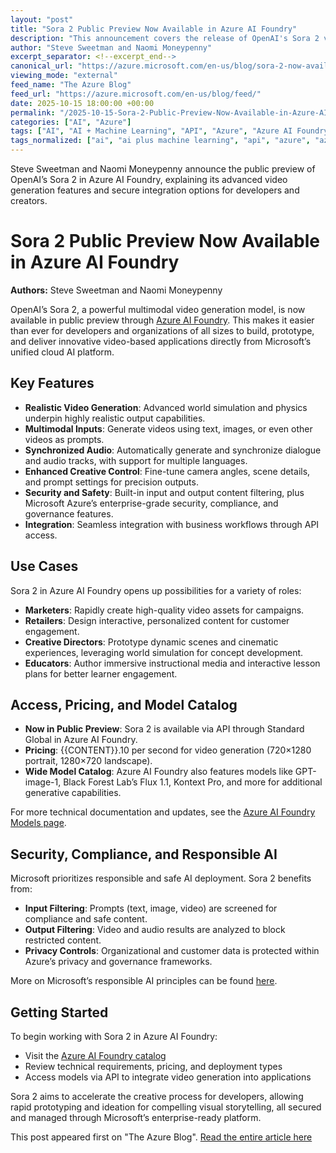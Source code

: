 ```yaml
---
layout: "post"
title: "Sora 2 Public Preview Now Available in Azure AI Foundry"
description: "This announcement covers the release of OpenAI's Sora 2 video generation model in Azure AI Foundry. It details how developers and organizations can access Sora 2 alongside other generative media models through a unified, secure platform, and describes key features such as realistic world simulation, audio synchronization, multiple input modalities, enterprise security, and content filtering. Practical use cases for marketing, retail, creative work, and education are highlighted, as well as technical details about integration and API-based access."
author: "Steve Sweetman and Naomi Moneypenny"
excerpt_separator: <!--excerpt_end-->
canonical_url: "https://azure.microsoft.com/en-us/blog/sora-2-now-available-in-azure-ai-foundry/"
viewing_mode: "external"
feed_name: "The Azure Blog"
feed_url: "https://azure.microsoft.com/en-us/blog/feed/"
date: 2025-10-15 18:00:00 +00:00
permalink: "/2025-10-15-Sora-2-Public-Preview-Now-Available-in-Azure-AI-Foundry.html"
categories: ["AI", "Azure"]
tags: ["AI", "AI + Machine Learning", "API", "Azure", "Azure AI Foundry", "Content Filtering", "Creative AI", "Enterprise Security", "Generative AI", "Microsoft Azure", "Multimodal Models", "News", "OpenAI", "Pricing", "Responsible AI", "Sora 2", "Video Generation"]
tags_normalized: ["ai", "ai plus machine learning", "api", "azure", "azure ai foundry", "content filtering", "creative ai", "enterprise security", "generative ai", "microsoft azure", "multimodal models", "news", "openai", "pricing", "responsible ai", "sora 2", "video generation"]
---
```


Steve Sweetman and Naomi Moneypenny announce the public preview of OpenAI’s Sora 2 in Azure AI Foundry, explaining its advanced video generation features and secure integration options for developers and creators.<!--excerpt_end-->

# Sora 2 Public Preview Now Available in Azure AI Foundry

**Authors:** Steve Sweetman and Naomi Moneypenny

OpenAI’s Sora 2, a powerful multimodal video generation model, is now available in public preview through [Azure AI Foundry](https://azure.microsoft.com/products/ai-foundry). This makes it easier than ever for developers and organizations of all sizes to build, prototype, and deliver innovative video-based applications directly from Microsoft’s unified cloud AI platform.

## Key Features

- **Realistic Video Generation**: Advanced world simulation and physics underpin highly realistic output capabilities.
- **Multimodal Inputs**: Generate videos using text, images, or even other videos as prompts.
- **Synchronized Audio**: Automatically generate and synchronize dialogue and audio tracks, with support for multiple languages.
- **Enhanced Creative Control**: Fine-tune camera angles, scene details, and prompt settings for precision outputs.
- **Security and Safety**: Built-in input and output content filtering, plus Microsoft Azure’s enterprise-grade security, compliance, and governance features.
- **Integration**: Seamless integration with business workflows through API access.

## Use Cases

Sora 2 in Azure AI Foundry opens up possibilities for a variety of roles:

- **Marketers**: Rapidly create high-quality video assets for campaigns.
- **Retailers**: Design interactive, personalized content for customer engagement.
- **Creative Directors**: Prototype dynamic scenes and cinematic experiences, leveraging world simulation for concept development.
- **Educators**: Author immersive instructional media and interactive lesson plans for better learner engagement.

## Access, Pricing, and Model Catalog

- **Now in Public Preview**: Sora 2 is available via API through Standard Global in Azure AI Foundry.
- **Pricing**: {{CONTENT}}.10 per second for video generation (720×1280 portrait, 1280×720 landscape).
- **Wide Model Catalog**: Azure AI Foundry also features models like GPT-image-1, Black Forest Lab’s Flux 1.1, Kontext Pro, and more for additional generative capabilities.

For more technical documentation and updates, see the [Azure AI Foundry Models page](https://learn.microsoft.com/azure/ai-foundry/foundry-models/concepts/models-sold-directly-by-azure?pivots=azure-openai&tabs=global-standard-aoai%2Cstandard-chat-completions%2Cglobal-standard).

## Security, Compliance, and Responsible AI

Microsoft prioritizes responsible and safe AI deployment. Sora 2 benefits from:

- **Input Filtering**: Prompts (text, image, video) are screened for compliance and safe content.
- **Output Filtering**: Video and audio results are analyzed to block restricted content.
- **Privacy Controls**: Organizational and customer data is protected within Azure’s privacy and governance frameworks.

More on Microsoft’s responsible AI principles can be found [here](https://www.microsoft.com/ai/principles-and-approach).

## Getting Started

To begin working with Sora 2 in Azure AI Foundry:

- Visit the [Azure AI Foundry catalog](https://ai.azure.com/catalog/models/sora-2)
- Review technical requirements, pricing, and deployment types
- Access models via API to integrate video generation into applications

Sora 2 aims to accelerate the creative process for developers, allowing rapid prototyping and ideation for compelling visual storytelling, all secured and managed through Microsoft’s enterprise-ready platform.

This post appeared first on "The Azure Blog". [Read the entire article here](https://azure.microsoft.com/en-us/blog/sora-2-now-available-in-azure-ai-foundry/)

